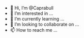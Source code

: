- 👋 Hi, I’m @Caprabull
- 👀 I’m interested in ...
- 🌱 I’m currently learning ...
- 💞️ I’m looking to collaborate on ...
- 📫 How to reach me ...

<!---
Caprabull/Caprabull is a ✨ special ✨ repository because its `README.md` (this file) appears on your GitHub profile.
You can click the Preview link to take a look at your changes.
--->
